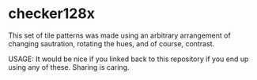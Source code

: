 # checker128x
This set of tile patterns was made using an arbitrary arrangement of changing sautration, rotating the hues, and of course, contrast.

USAGE: It would be nice if you linked back to this repository if you end up using any of these. Sharing is caring.
